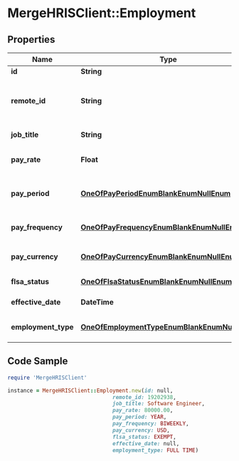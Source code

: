 # MergeHRISClient::Employment

## Properties

Name | Type | Description | Notes
------------ | ------------- | ------------- | -------------
**id** | **String** |  | [readonly] 
**remote_id** | **String** | The third-party API ID of the matching object. | [optional] 
**job_title** | **String** | The position&#39;s title. | [optional] 
**pay_rate** | **Float** | The position&#39;s pay rate in dollars. | [optional] 
**pay_period** | [**OneOfPayPeriodEnumBlankEnumNullEnum**](OneOfPayPeriodEnumBlankEnumNullEnum.md) | The time period this pay rate encompasses. | [optional] 
**pay_frequency** | [**OneOfPayFrequencyEnumBlankEnumNullEnum**](OneOfPayFrequencyEnumBlankEnumNullEnum.md) | The position&#39;s pay frequency. | [optional] 
**pay_currency** | [**OneOfPayCurrencyEnumBlankEnumNullEnum**](OneOfPayCurrencyEnumBlankEnumNullEnum.md) | The position&#39;s currency code. | [optional] 
**flsa_status** | [**OneOfFlsaStatusEnumBlankEnumNullEnum**](OneOfFlsaStatusEnumBlankEnumNullEnum.md) | The position&#39;s FLSA status. | [optional] 
**effective_date** | **DateTime** | The position&#39;s effective date. | [optional] 
**employment_type** | [**OneOfEmploymentTypeEnumBlankEnumNullEnum**](OneOfEmploymentTypeEnumBlankEnumNullEnum.md) | The position&#39;s type of employment. | [optional] 

## Code Sample

```ruby
require 'MergeHRISClient'

instance = MergeHRISClient::Employment.new(id: null,
                                 remote_id: 19202938,
                                 job_title: Software Engineer,
                                 pay_rate: 80000.00,
                                 pay_period: YEAR,
                                 pay_frequency: BIWEEKLY,
                                 pay_currency: USD,
                                 flsa_status: EXEMPT,
                                 effective_date: null,
                                 employment_type: FULL TIME)
```


